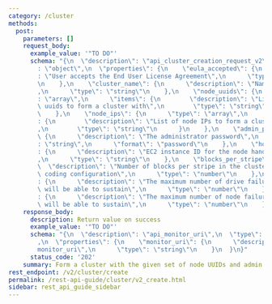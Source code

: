 ```yaml
---
category: /cluster
methods:
  post:
    parameters: []
    request_body:
      example_value: '"TO DO"'
      schema: "{\n  \"description\": \"api_cluster_creation_request_v2\",\n  \"type\"\
        : \"object\",\n  \"properties\": {\n    \"eula_accepted\": {\n      \"description\"\
        : \"User accepts the End User License Agreement\",\n      \"type\": \"boolean\"\
        \n    },\n    \"cluster_name\": {\n      \"description\": \"Name of the cluster\"\
        ,\n      \"type\": \"string\"\n    },\n    \"node_uuids\": {\n      \"type\"\
        : \"array\",\n      \"items\": {\n        \"description\": \"List of node\
        \ uuids to form a cluster with\",\n        \"type\": \"string\"\n      }\n\
        \    },\n    \"node_ips\": {\n      \"type\": \"array\",\n      \"items\"\
        : {\n        \"description\": \"List of node IPs to form a cluster with\"\
        ,\n        \"type\": \"string\"\n      }\n    },\n    \"admin_password\":\
        \ {\n      \"description\": \"The administrator password\",\n      \"type\"\
        : \"string\",\n      \"format\": \"password\"\n    },\n    \"host_instance_id\"\
        : {\n      \"description\": \"EC2 instance ID for the node handling this request\"\
        ,\n      \"type\": \"string\"\n    },\n    \"blocks_per_stripe\": {\n    \
        \  \"description\": \"Number of blocks per stripe in the cluster's erasure\
        \ coding configuration\",\n      \"type\": \"number\"\n    },\n    \"max_drive_failures\"\
        : {\n      \"description\": \"The maximum number of drive failures this cluster\
        \ will be able to sustain\",\n      \"type\": \"number\"\n    },\n    \"max_node_failures\"\
        : {\n      \"description\": \"The maximum number of node failures this cluster\
        \ will be able to sustain\",\n      \"type\": \"number\"\n    }\n  }\n}"
    response_body:
      description: Return value on success
      example_value: '"TO DO"'
      schema: "{\n  \"description\": \"api_monitor_uri\",\n  \"type\": \"object\"\
        ,\n  \"properties\": {\n    \"monitor_uri\": {\n      \"description\": \"\
        monitor_uri\",\n      \"type\": \"string\"\n    }\n  }\n}"
      status_code: '202'
    summary: Form a cluster with the given set of node UUIDs and admin password.
rest_endpoint: /v2/cluster/create
permalink: /rest-api-guide/cluster/v2_create.html
sidebar: rest_api_guide_sidebar
---
```

